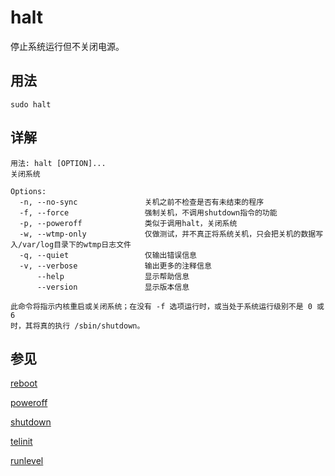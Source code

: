# halt

停止系统运行但不关闭电源。

## 用法

```shell
sudo halt
```

## 详解

```shell
用法: halt [OPTION]...
关闭系统

Options:
  -n, --no-sync               关机之前不检查是否有未结束的程序
  -f, --force                 强制关机，不调用shutdown指令的功能
  -p, --poweroff              类似于调用halt，关闭系统
  -w, --wtmp-only             仅做测试，并不真正将系统关机，只会把关机的数据写入/var/log目录下的wtmp日志文件
  -q, --quiet                 仅输出错误信息
  -v, --verbose               输出更多的注释信息
      --help                  显示帮助信息
      --version               显示版本信息

此命令将指示内核重启或关闭系统；在没有 -f 选项运行时，或当处于系统运行级别不是 0 或 6
时，其将真的执行 /sbin/shutdown。
```

## 参见

[reboot](reboot.md)

[poweroff](poweroff.md)

[shutdown](shutdown.md)

[telinit](telinit.md)

[runlevel](runlevel.md)
